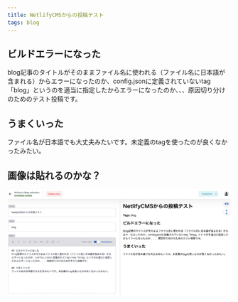 ```yaml
---
title: NetlifyCMSからの投稿テスト
tags: blog
---
```

## ビルドエラーになった

blog記事のタイトルがそのままファイル名に使われる（ファイル名に日本語が含まれる）からエラーになったのか、config.jsonに定義されていないtag「blog」というのを適当に指定したからエラーになったのか、、、原因切り分けのためのテスト投稿です。

## うまくいった

ファイル名が日本語でも大丈夫みたいです。未定義のtagを使ったのが良くなかったみたい。

## 画像は貼れるのかな？

![](/_site/img/uploads/スクリーンショット-2021-04-07-6.06.58.png)